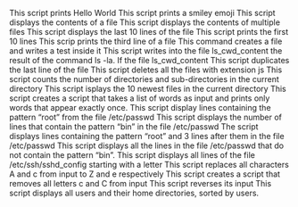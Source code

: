 This script prints Hello World
This script prints a smiley emoji
This script displays the contents of a file
This script displays the contents of multiple files
This script displays the last 10 lines of the file
This script prints the first 10 lines
This scrip prints the third line of a file
This command creates a file and writes a test inside it
This script writes into the file ls_cwd_content the result of the command ls -la. If the file ls_cwd_content
This script duplicates the last line of the file
This script deletes all the files with extension js
This script counts the number of directories and sub-directories in the current directory
 This script isplays the 10 newest files in the current directory
This script creates a script that takes a list of words as input and prints only words that appear exactly once.
This script display lines containing the pattern “root” from the file /etc/passwd
This script displays the number of lines that contain the pattern “bin” in the file /etc/passwd
The script displays lines containing the pattern “root” and 3 lines after them in the file /etc/passwd
This script displays all the lines in the file /etc/passwd that do not contain the pattern “bin”.
This script displays all lines of the file /etc/ssh/sshd_config starting with a letter
This script replaces all characters A and c from input to Z and e respectively
This script creates a script that removes all letters c and C from input
This script reverses its input
This script displays all users and their home directories, sorted by users.
